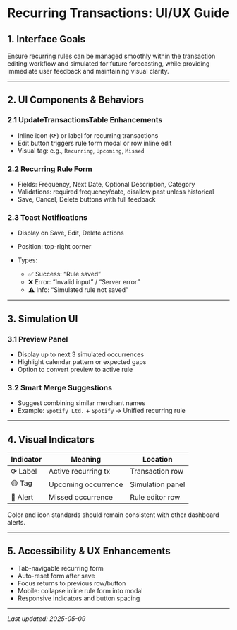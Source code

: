 # Recurring Transactions: UI/UX Guide

## 1. Interface Goals

Ensure recurring rules can be managed smoothly within the transaction editing workflow and simulated for future forecasting, while providing immediate user feedback and maintaining visual clarity.

---

## 2. UI Components & Behaviors

### 2.1 UpdateTransactionsTable Enhancements

- Inline icon (⟳) or label for recurring transactions
- Edit button triggers rule form modal or row inline edit
- Visual tag: e.g., `Recurring`, `Upcoming`, `Missed`

### 2.2 Recurring Rule Form

- Fields: Frequency, Next Date, Optional Description, Category
- Validations: required frequency/date, disallow past unless historical
- Save, Cancel, Delete buttons with full feedback

### 2.3 Toast Notifications

- Display on Save, Edit, Delete actions
- Position: top-right corner
- Types:

  - ✅ Success: “Rule saved”
  - ❌ Error: “Invalid input” / “Server error”
  - ⚠️ Info: “Simulated rule not saved”

---

## 3. Simulation UI

### 3.1 Preview Panel

- Display up to next 3 simulated occurrences
- Highlight calendar pattern or expected gaps
- Option to convert preview to active rule

### 3.2 Smart Merge Suggestions

- Suggest combining similar merchant names
- Example: `Spotify Ltd.` + `Spotify` → Unified recurring rule

---

## 4. Visual Indicators

| Indicator | Meaning             | Location         |
| --------- | ------------------- | ---------------- |
| ⟳ Label   | Active recurring tx | Transaction row  |
| 🟡 Tag    | Upcoming occurrence | Simulation panel |
| 🔴 Alert  | Missed occurrence   | Rule editor row  |

Color and icon standards should remain consistent with other dashboard alerts.

---

## 5. Accessibility & UX Enhancements

- Tab-navigable recurring form
- Auto-reset form after save
- Focus returns to previous row/button
- Mobile: collapse inline rule form into modal
- Responsive indicators and button spacing

---

_Last updated: 2025-05-09_
